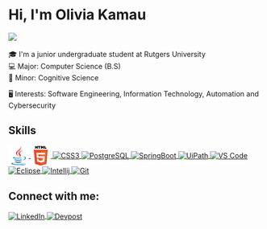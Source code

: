 
<!--
**OliviaKamau/OliviaKamau** is a ✨ _special_ ✨ repository because its `README.md` (this file) appears on your GitHub profile.

Here are some ideas to get you started:

- 🔭 I’m currently working on ...
- 🌱 I’m currently learning ...
- 👯 I’m looking to collaborate on ...
- 🤔 I’m looking for help with ...
- 💬 Ask me about ...
- 📫 How to reach me: ...
- 😄 Pronouns: ...
- ⚡ Fun fact: ...
-->

# Hi, I'm Olivia Kamau

![](https://komarev.com/ghpvc/?username=Olivia&color=ff775e&style=for-the-badge&label=PROFILE+VIEWS&abbreviated=true) <br/>
  
  🎓 I'm a junior undergraduate student at Rutgers University <br/>
  💻 Major: Computer Science (B.S) <br/>
  🧠 Minor: Cognitive Science

🖥️ Interests: Software Engineering, Information Technology, Automation and Cybersecurity

## Skills

<!--Java logo -->
<a href="https://www.java.com/en/" target="blank">
<img align="center" src="https://raw.githubusercontent.com/devicons/devicon/master/icons/java/java-original.svg" alt="Java" height="40" width="40" />
</a>

<!--HTML logo -->
<a href="https://en.wikipedia.org/wiki/HTML" target="blank">
<img align="center" src="https://raw.githubusercontent.com/devicons/devicon/master/icons/html5/html5-original-wordmark.svg" alt="Html5" height="40" width="40" />
</a>

<!-- CSS logo -->
<a href= "https://en.wikipedia.org/wiki/CSS" target="blank">
  <img align="center" src="https://upload.wikimedia.org/wikipedia/commons/thumb/d/d5/CSS3_logo_and_wordmark.svg/1200px-CSS3_logo_and_wordmark.svg.png" alt="CSS3" height="40" width="40"/>
</a>

<!-- Postgres logo -->
<a href="https://www.postgresql.org/" target="blank">
<img align="center" src="https://upload.wikimedia.org/wikipedia/commons/thumb/2/29/Postgresql_elephant.svg/810px-Postgresql_elephant.svg.png" alt="PostgreSQL" height="40" width="40" />
</a>

<!-- SpringBoot logo -->
<a href= "https://spring.io/projects/spring-boot" target="blank">
  <img align="center" src="https://upload.wikimedia.org/wikipedia/commons/7/79/Spring_Boot.svg" alt="SpringBoot" height="40" width="40"/>
</a>

<!-- UiPath logo -->
<a href= "https://www.uipath.com/" target="blank">
  <img align="center" src="https://1000logos.net/wp-content/uploads/2024/08/UiPath-Logo.png" alt="UiPath" height="40" width="40"/>
</a>


<!--VS Code logo-->
<a href="https://code.visualstudio.com/" target="blank">
    <img align="center" src="https://code.visualstudio.com/assets/images/code-stable.png" alt="VS Code" height="40" width="40"/>
</a>

<!--Eclipse logo-->
<a href="https://eclipseide.org/" target="blank">
    <img align="center" src="https://github.com/yurijserrano/Github-Profile-Readme-Logos/blob/master/ides/eclipse.png?raw=true" alt="Eclipse" height="40" width="40"/>
</a>

<!--Intellij logo-->
<a href="https://www.jetbrains.com/idea/" target="blank">
    <img align="center" src="https://raw.githubusercontent.com/yurijserrano/Github-Profile-Readme-Logos/470140ebab708f2275b853ba3b105dfdcd09c152/ides/intellij.svg" alt="Intellij" height="40" width="40"/>
</a>

<!--Git logo-->
<a href="https://git-scm.com/" target="blank">
    <img align="center" src="https://upload.wikimedia.org/wikipedia/commons/thumb/6/62/Git-logo-orange.svg/410px-Git-logo-orange.svg.png?20161028013930" alt="Git" height="40" width="40"/>
</a>

## Connect with me:
<!-- LinkedIn logo -->
<a href="https://www.linkedin.com/in/olivia-kamau/" target="blank">
<img align="center" src="https://upload.wikimedia.org/wikipedia/commons/thumb/8/81/LinkedIn_icon.svg/1024px-LinkedIn_icon.svg.png" height="40" width="40" alt="LinkedIn" />
</a>

<!-- Devpost logo -->
<a href="https://devpost.com/OliviaKamau" target="blank">
<img align="center" src="https://encrypted-tbn0.gstatic.com/images?q=tbn:ANd9GcQYfAWCMNlxAUEK-vLiJTcIso80_tQRcDTDxg&s" height="40" width="40" alt="Devpost" />
</a>

<!-- ## Stats:
[aura_dark]: https://github-readme-stats.vercel.app/api?username=anuraghazra&show_icons=true&hide=contribs,prs&cache_seconds=86400&theme=aura_dark -->
